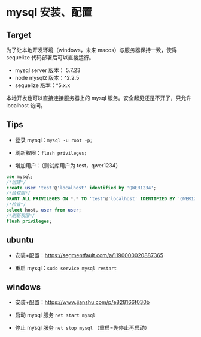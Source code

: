 # mysql 安装、配置

## Target

为了让本地开发环境（windows，未来 macos）与服务器保持一致，使得 sequelize 代码部署后可以直接运行。

- mysql server 版本： 5.7.23
- node mysql2 版本：^2.2.5
- sequelize 版本：^5.x.x

本地开发也可以直接连接服务器上的 mysql 服务。安全起见还是不开了，只允许 localhost 访问。

## Tips

- 登录 mysql：`mysql -u root -p;`

- 刷新权限：`flush privileges;`

- 增加用户：（测试库用户为 test，qwer1234）

```sql
use mysql;
/*创建*/
create user 'test'@'localhost' identified by 'QWER1234';
/*给权限*/
GRANT ALL PRIVILEGES ON *.* TO 'test'@'localhost' IDENTIFIED BY 'QWER1234' WITH GRANT OPTION;
/*检查*/
select host, user from user;
/*刷新权限*/
flush privileges;
```

## ubuntu

- 安装+配置：<https://segmentfault.com/a/1190000020887365>

- 重启 mysql：`sudo service mysql restart`

## windows

- 安装+配置：<https://www.jianshu.com/p/e828166f030b>

- 启动 mysql 服务 `net start mysql`

- 停止 mysql 服务 `net stop mysql`
  （重启=先停止再启动）
